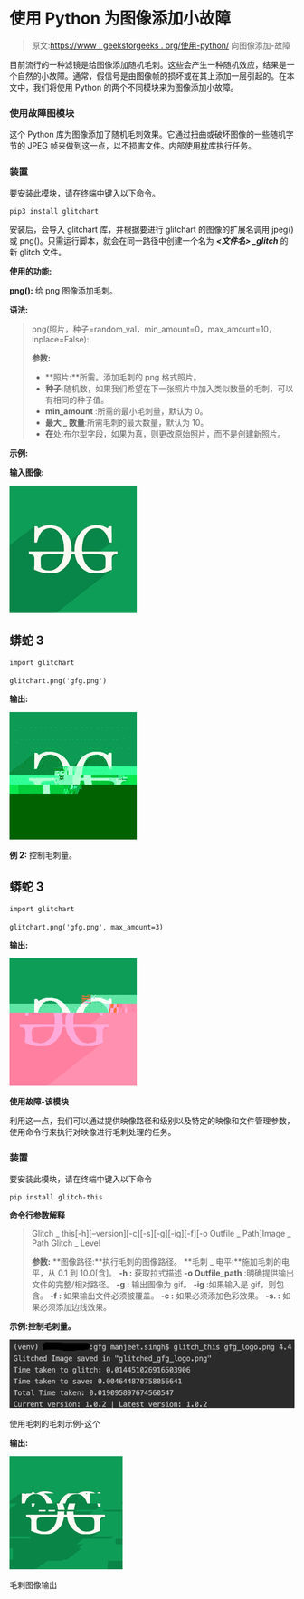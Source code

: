 # 使用 Python 为图像添加小故障

> 原文:[https://www . geeksforgeeks . org/使用-python/](https://www.geeksforgeeks.org/adding-glitches-to-images-using-python/) 向图像添加-故障

目前流行的一种滤镜是给图像添加随机毛刺。这些会产生一种随机效应，结果是一个自然的小故障。通常，假信号是由图像帧的损坏或在其上添加一层引起的。在本文中，我们将使用 Python 的两个不同模块来为图像添加小故障。

### 使用故障图模块

这个 Python 库为图像添加了随机毛刺效果。它通过扭曲或破坏图像的一些随机字节的 JPEG 帧来做到这一点，以不损害文件。内部使用[枕](https://www.geeksforgeeks.org/python-pillow-a-fork-of-pil/)库执行任务。

### 装置

要安装此模块，请在终端中键入以下命令。

```
pip3 install glitchart
```

安装后，会导入 glitchart 库，并根据要进行 glitchart 的图像的扩展名调用 jpeg()或 png()。只需运行脚本，就会在同一路径中创建一个名为 ***<文件名> _glitch*** 的新 glitch 文件。

**使用的功能:**

**png():** 给 png 图像添加毛刺。

**语法:**

> png(照片，种子=random_val，min_amount=0，max_amount=10，inplace=False):
> 
> **参数:**
> 
> *   **照片:**所需。添加毛刺的 png 格式照片。
> *   **种子**:随机数，如果我们希望在下一张照片中加入类似数量的毛刺，可以有相同的种子值。
> *   **min_amount** :所需的最小毛刺量，默认为 0。
> *   **最大 _ 数量**:所需毛刺的最大数量，默认为 10。
> *   **在**处:布尔型字段，如果为真，则更改原始照片，而不是创建新照片。

**示例:**

**输入图像:**

![](img/042a947008065798a6d63c65b6116c7a.png)

## 蟒蛇 3

```
import glitchart

glitchart.png('gfg.png')
```

**输出:**

![](img/01e35dbf13c62d1aa3d22104fdc84a8f.png)

**例 2:** 控制毛刺量。

## 蟒蛇 3

```
import glitchart

glitchart.png('gfg.png', max_amount=3)
```

**输出:**

![](img/20877fa4bd29a2e9eb58c47b530bd42d.png)

**使用故障-该模块**

利用这一点，我们可以通过提供映像路径和级别以及特定的映像和文件管理参数，使用命令行来执行对映像进行毛刺处理的任务。

### 装置

要安装此模块，请在终端中键入以下命令

```
pip install glitch-this
```

**命令行参数解释**

> Glitch _ this[-h][–version][-c][-s][-g][-ig][-f][-o Outfile _ Path]Image _ Path Glitch _ Level
> 
> **参数:**
> **图像路径:**执行毛刺的图像路径。
> **毛刺 _ 电平:**施加毛刺的电平，从 0.1 到 10.0[含]。
> **-h :** 获取拉式描述
> **-o Outfile_path** :明确提供输出文件的完整/相对路径。
> **-g :** 输出图像为 gif。
> **-ig** :如果输入是 gif，则包含。
> **-f :** 如果输出文件必须被覆盖。
> **-c :** 如果必须添加色彩效果。
> **-s. :** 如果必须添加边线效果。

**示例:控制毛刺量。**

![](img/5a3d25b62de582b0c6bd76c17bc64030.png)

使用毛刺的毛刺示例-这个

**输出:**

![](img/67b77e0ab308338891bc08b9f38c737a.png)

毛刺图像输出